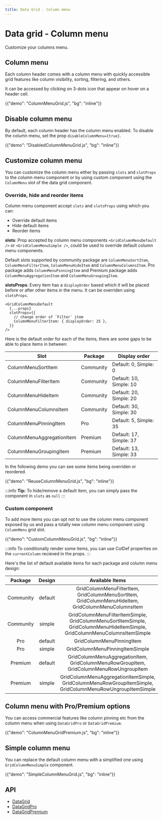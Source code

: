 ```yaml
---
title: Data Grid - Column menu
---
```


# Data grid - Column menu

<p class="description">Customize your columns menu.</p>

## Column menu

Each column header comes with a column menu with quickly accessible grid features like column visibility, sorting, filtering, and others.

It can be accessed by clicking on 3-dots icon that appear on hover on a header cell.

{{"demo": "ColumnMenuGrid.js", "bg": "inline"}}

## Disable column menu

By default, each column header has the column menu enabled. To disable the column menu, set the prop `disableColumnMenu={true}`.

{{"demo": "DisabledColumnMenuGrid.js", "bg": "inline"}}

## Customize column menu

You can customize the column menu either by passing `slots` and `slotProps` to the column menu component or by using custom component using the `ColumnMenu` slot of the data grid component.

### Override, hide and reorder items

Column menu component accept `slots` and `slotsProps` using which you can:

- Override default items
- Hide default items
- Reorder items

**slots**: Prop accepted by column menu components `<GridColumnMenuDefault />` or `<GridColumnMenuSimple />`, could be used to override default column menu components.

Default slots supported by community package are `ColumnMenuSortItem`, `ColumnMenuFilterItem`, `ColumnMenuHideItem` and `ColumnMenuColumnsItem`. Pro package adds `ColumnMenuPinningItem` and Premium package adds `ColumnMenuAggregationItem` and `ColumnMenuGroupingItem`.

**slotsProps**: Every item has a `displayOrder` based which it will be placed before or after other items in the menu. It can be overriden using `slotsProps`.

```tsx
<GridColumnMenuDefault
  {...props}
  slotProps={{
    // change order of `Filter` item
    ColumnMenuFilterItem: { displayOrder: 25 },
  }}
/>
```

Here is the default order for each of the items, there are some gaps to be able to place items in between:

| **Slot**                  | **Package** | **Display order**       |
| ------------------------- | ----------- | ----------------------- |
| ColumnMenuSortItem        | Community   | Default: 0, Simple: 0   |
| ColumnMenuFilterItem      | Community   | Default: 10, Simple: 10 |
| ColumnMenuHideItem        | Community   | Default: 20, Simple: 20 |
| ColumnMenuColumnsItem     | Community   | Default: 30, Simple: 30 |
| ColumnMenuPinningItem     | Pro         | Default: 5, Simple: 35  |
| ColumnMenuAggregationItem | Premium     | Default: 17, Simple: 37 |
| ColumnMenuGroupingItem    | Premium     | Default: 13, Simple: 33 |

In the following demo you can see some items being overriden or reordered.

{{"demo": "ReuseColumnMenuGrid.js", "bg": "inline"}}

:::info
**Tip:** To hide/remove a default item, you can simply pass the component in `slots` as `null`
:::

### Custom component

To add more items you can opt not to use the column menu component exposed by us and pass a totally new column menu component using `ColumnMenu` grid slot.

{{"demo": "CustomColumnMenuGrid.js", "bg": "inline"}}

:::info
To conditionally render some items, you can use ColDef properties on the `currentColumn` recieved in the props.
:::

Here's the list of default available items for each package and column menu design:

| **Package** | **Design** |                                                     **Available Items**                                                     |
| :---------: | :--------: | :-------------------------------------------------------------------------------------------------------------------------: |
|  Community  |  default   |             GridColumnMenuFilterItem, GridColumnMenuSortItem, GridColumnMenuHideItem, GridColumnMenuColumnsItem             |
|  Community  |   simple   | GridColumnMenuFilterItemSimple, GridColumnMenuSortItemSimple, GridColumnMenuHideItemSimple, GridColumnMenuColumnsItemSimple |
|     Pro     |  default   |                                                  GridColumnMenuPinningItem                                                  |
|     Pro     |   simple   |                                               GridColumnMenuPinningItemSimple                                               |
|   Premium   |  default   |                   GridColumnMenuAggregationItem, GridColumnMenuRowGroupItem, GridColumnMenuRowUngroupItem                   |
|   Premium   |   simple   |          GridColumnMenuAggregationItemSimple, GridColumnMenuRowGroupItemSimple, GridColumnMenuRowUngroupItemSimple          |

## Column menu with Pro/Premium options [<span class="plan-pro"></span>](/x/introduction/licensing/#pro-plan)[<span class="plan-premium"></span>](/x/introduction/licensing/#premium-plan)

You can access commercial features like column pinning etc from the column menu when using `DataGridPro` or `DataGridPremium`.

{{"demo": "ColumnMenuGridPremium.js", "bg": "inline"}}

## Simple column menu

You can replace the default column menu with a simplified one using `GridColumnMenuSimple` component.

{{"demo": "SimpleColumnMenuGrid.js", "bg": "inline"}}

## API

- [DataGrid](/x/api/data-grid/data-grid/)
- [DataGridPro](/x/api/data-grid/data-grid-pro/)
- [DataGridPremium](/x/api/data-grid/data-grid-premium/)
